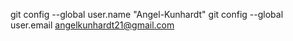 git config --global user.name "Angel-Kunhardt"
git config --global user.email angelkunhardt21@gmail.com